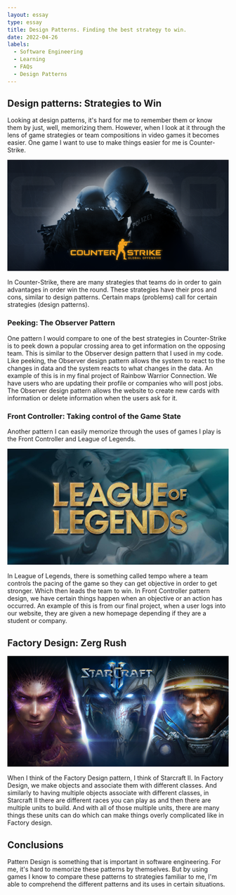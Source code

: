 ```yaml
---
layout: essay
type: essay
title: Design Patterns. Finding the best strategy to win.
date: 2022-04-26
labels:
  - Software Engineering
  - Learning
  - FAQs
  - Design Patterns
---
```


## Design patterns: Strategies to Win

Looking at design patterns, it's hard for me to remember them or know them by just, well, memorizing them. However, when I look at it through the lens of game strategies or team compositions in video games it becomes easier. One game I want to use to make things easier for me is Counter-Strike.

<img src="../images/cs-go.png" alt="csgo WP">

In Counter-Strike, there are many strategies that teams do in order to gain advantages in order win the round. These strategies have their pros and cons, similar to design patterns. Certain maps (problems) call for certain strategies (design patterns).

### Peeking: The Observer Pattern

One pattern I would compare to one of the best strategies in Counter-Strike is to peek down a popular crossing area to get information on the opposing team. This is similar to the Observer design pattern that I used in my code. Like peeking, the Observer design pattern allows the system to react to the changes in data and the system reacts to what changes in the data. An example of this is in my final project of Rainbow Warrior Connection. We have users who are updating their profile or companies who will post jobs. The Observer design pattern allows the website to create new cards with information or delete information when the users ask for it. 

### Front Controller: Taking control of the Game State

Another pattern I can easily memorize through the uses of games I play is the Front Controller and League of Legends.  

<img src="../images/League.jpg" alt="LoL WP">  

In League of Legends, there is something called tempo where a team controls the pacing of the game so they can get objective in order to get stronger. Which then leads the team to win. In Front Controller pattern design, we have certain things happen when an objective or an action has occurred. An example of this is from our final project, when a user logs into our website, they are given a new homepage depending if they are a student or company. 

## Factory Design: Zerg Rush
<img src="../images/starcraft2.jpg" alt="SC2 WP">  

When I think of the Factory Design pattern, I think of Starcraft II. In Factory Design, we make objects and associate them with different classes. And similarly to having multiple objects associate with different classes, in Starcraft II there are different races you can play as and then there are multiple units to build. And with all of those multiple units, there are many things these units can do which can make things overly complicated like in Factory design. 

## Conclusions

Pattern Design is something that is important in software engineering. For me, it's hard to memorize these patterns by themselves. But by using games I know to compare these patterns to strategies familiar to me, I'm able to comprehend the different patterns and its uses in certain situations. 

